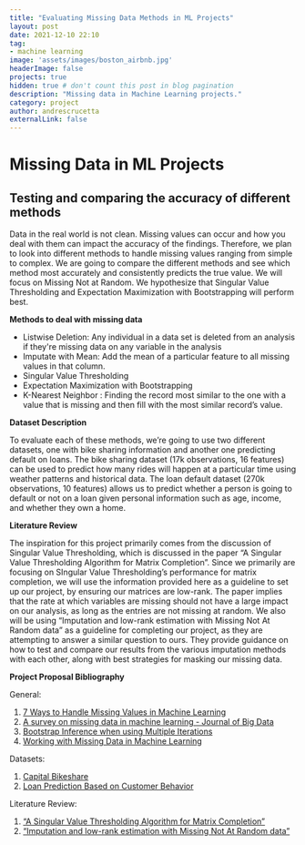 ```yaml
---
title: "Evaluating Missing Data Methods in ML Projects"
layout: post
date: 2021-12-10 22:10
tag: 
- machine learning
image: 'assets/images/boston_airbnb.jpg'
headerImage: false
projects: true
hidden: true # don't count this post in blog pagination
description: "Missing data in Machine Learning projects."
category: project
author: andrescrucetta
externalLink: false
---
```

# **Missing Data in ML Projects**
## Testing and comparing the accuracy of different methods

Data in the real world is not clean. Missing values can occur and how you deal with them can impact the accuracy of the findings. Therefore, we plan to look into different methods to handle missing values ranging from simple to complex. We are going to compare the different methods and see which method most accurately and consistently predicts the true value. We will focus on Missing Not at Random. We hypothesize that Singular Value Thresholding and Expectation Maximization with Bootstrapping will perform best.

**Methods to deal with missing data**



* Listwise Deletion: Any individual in a data set is deleted from an analysis if they're missing data on any variable in the analysis
* Imputate with Mean: Add the mean of a particular feature to all missing values in that column.
* Singular Value Thresholding
* Expectation Maximization with Bootstrapping
* K-Nearest Neighbor : Finding the record most similar to the one with a value that is missing and then fill with the most similar record’s value. 

**Dataset Description**

To evaluate each of these methods, we’re going to use two different datasets, one with bike sharing information and another one predicting default on loans. The bike sharing dataset (17k observations, 16 features) can be used to predict how many rides will happen at a particular time using weather patterns and historical data. The loan default dataset (270k observations, 10 features) allows us to predict whether a person is going to default or not on a loan given personal information such as age, income, and whether they own a home.

**Literature Review**

The inspiration for this project primarily comes from the discussion of Singular Value Thresholding, which is discussed in the paper “A Singular Value Thresholding Algorithm for Matrix Completion”. Since we primarily are focusing on SIngular Value Thresholding’s performance for matrix completion, we will use the information provided here as a guideline to set up our project, by ensuring our matrices are low-rank. The paper implies that the rate at which variables are missing should not have a large	 impact on our analysis, as long as the entries are not missing at random. We also will be using “Imputation and low-rank estimation with Missing Not At Random data” as a guideline for completing our project, as they are attempting to answer a similar question to ours. They provide guidance on how to test and compare our results from the various imputation methods with each other, along with best strategies for masking our missing data.



**Project Proposal Bibliography**

General:



1. [7 Ways to Handle Missing Values in Machine Learning](https://towardsdatascience.com/7-ways-to-handle-missing-values-in-machine-learning-1a6326adf79e) 
2. [A survey on missing data in machine learning - Journal of Big Data](https://journalofbigdata.springeropen.com/articles/10.1186/s40537-021-00516-9) 
3. [Bootstrap Inference when using Multiple Iterations](https://arxiv.org/pdf/1602.07933.pdf)
4. [Working with Missing Data in Machine Learning](https://towardsdatascience.com/working-with-missing-data-in-machine-learning-9c0a430df4ce)

Datasets:



1. [Capital Bikeshare](https://archive.ics.uci.edu/ml/datasets/bike+sharing+dataset) 
2. [Loan Prediction Based on Customer Behavior](https://www.kaggle.com/subhamjain/loan-prediction-based-on-customer-behavior) 

Literature Review:



1. [ “A Singular Value Thresholding Algorithm for Matrix Completion”](https://arxiv.org/pdf/0810.3286.pdf)
2. [“Imputation and low-rank estimation with Missing Not At Random data”](https://arxiv.org/pdf/1812.11409.pdf)
